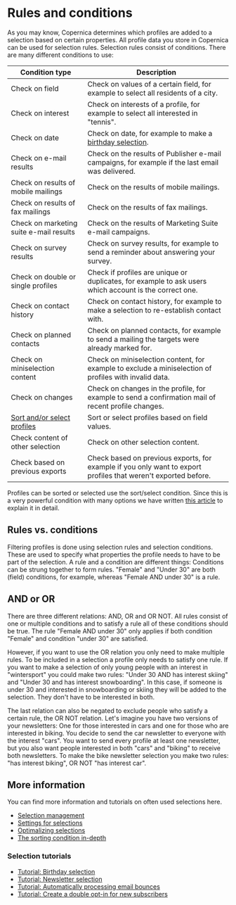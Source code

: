 # Rules and conditions

As you may know, Copernica determines which profiles are added to a 
selection based on certain properties. All profile data you store in 
Copernica can be used for selection rules. Selection rules consist 
of conditions. There are many different conditions to use:

| Condition type                                                       | Description                                                                                                    |
|----------------------------------------------------------------------|----------------------------------------------------------------------------------------------------------------|
| Check on field                                                       | Check on values of a certain field, for example to select all residents of a city.                             |
| Check on interest                                                    | Check on interests of a profile, for example to select all interested in "tennis".                             |
| Check on date                                                        | Check on date, for example to make a [birthday selection](./how-to-create-a-birthday-selection).               |
| Check on e-mail results                                              | Check on the results of Publisher e-mail campaigns, for example if the last email was delivered.               |
| Check on results of mobile mailings                                  | Check on the results of mobile mailings.                                                                       |
| Check on results of fax mailings                                     | Check on the results of fax mailings.                                                                          |
| Check on marketing suite e-mail results                              | Check on the results of Marketing Suite e-mail campaigns.                                                      |
| Check on survey results                                              | Check on survey results, for example to send a reminder about answering your survey.                           |
| Check on double or single profiles                                   | Check if profiles are unique or duplicates, for example to ask users which account is the correct one.         |
| Check on contact history                                             | Check on contact history, for example to make a selection to re-establish contact with.                        |
| Check on planned contacts                                            | Check on planned contacts, for example to send a mailing the targets were already marked for.                  |
| Check on miniselection content                                       | Check on miniselection content, for example to exclude a miniselection of profiles with invalid data.          |
| Check on changes                                                     | Check on changes in the profile, for example to send a confirmation mail of recent profile changes.            |
| [Sort and/or select profiles](./selections-conditions-partcondition) | Sort or select profiles based on field values.                                                                 |
| Check content of other selection                                     | Check on other selection content.                                                                              |
| Check based on previous exports                                      | Check based on previous exports, for example if you only want to export profiles that weren't exported before. |

Profiles can be sorted or selected use the sort/select condition. Since 
this is a very powerful condition with many options we have written 
[this article](./selections-conditions-partcondition) to explain it 
in detail.

## Rules vs. conditions

Filtering profiles is done using selection rules and selection conditions. 
These are used to specify what properties the profile needs to have to 
be part of the selection. A rule and a condition are different things: 
Conditions can be strung together to form rules. "Female" and "Under 30" 
are both (field) conditions, for example, whereas "Female AND 
under 30" is a rule. 

## AND or OR

There are three different relations: AND, OR and OR NOT. All rules consist of 
one or multiple conditions and to satisfy a rule all of these conditions 
should be true. The rule "Female AND under 30" only applies if both 
condition "Female" and condition "under 30" are satisfied.

However, if you want to use the OR relation you only need to make 
multiple rules. To be included in a selection a profile only needs to 
satisfy one rule. If you want to make a selection of only young people 
with an interest in "wintersport" you could make two rules: "Under 30 
AND has interest skiing" and "Under 30 and has interest snowboarding". 
In this case, if someone is under 30 and interested in snowboarding or 
skiing they will be added to the selection. They don't have to be 
interested in both.

The last relation can also be negated to exclude people who satisfy 
a certain rule, the OR NOT relation. Let's imagine you have two 
versions of your newsletters: One for those interested in cars and one 
for those who are interested in biking. You decide to send the car 
newsletter to everyone with the interest "cars". You want to send 
every profile at least one newsletter, but you also want people interested 
in both "cars" and "biking" to receive both newsletters. To make the 
bike newsletter selection you make two rules: "has interest biking", OR NOT 
"has interest car".

## More information

You can find more information and tutorials on often used selections here.

* [Selection management](./selections-introduction)
* [Settings for selections](selections-settings)
* [Optimalizing selections](selections-optimalization)
* [The sorting condition in-depth](./selections-conditions-partcondition)

### Selection tutorials

* [Tutorial: Birthday selection](./how-to-create-a-birthday-selection)
* [Tutorial: Newsletter selection](./create-a-mailing-list)
* [Tutorial: Automatically processing email bounces](./automatically-process-bounces)
* [Tutorial: Create a double opt-in for new subscribers](./create-a-double-optin-for-new-subscribers)

